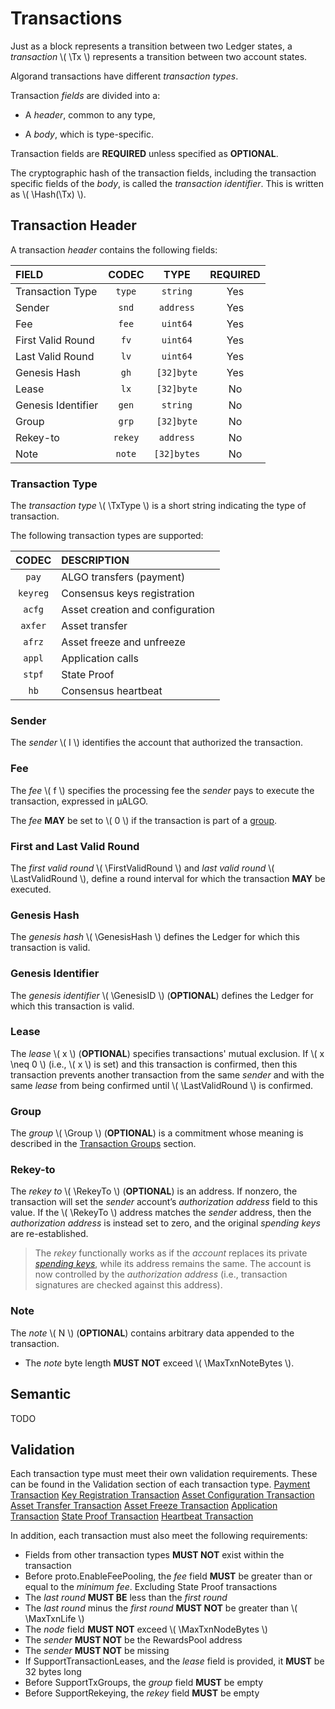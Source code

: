 $$
\newcommand \Tx {\mathrm{Tx}}
\newcommand \TxSeq {\mathrm{TxSeq}}
\newcommand \TxTail {\mathrm{TxTail}}
\newcommand \TxType {\mathrm{TxType}}
\newcommand \TxCommit {\mathrm{TxCommit}}
\newcommand \vpk {\mathrm{vpk}}
\newcommand \spk {\mathrm{spk}}
\newcommand \sppk {\mathrm{sppk}}
\newcommand \vf {\mathrm{vf}}
\newcommand \vl {\mathrm{vl}}
\newcommand \vkd {\mathrm{vkd}}
\newcommand \Hash {\mathrm{Hash}}
\newcommand \nonpart {\mathrm{nonpart}}
\newcommand \RekeyTo {\mathrm{RekeyTo}}
\newcommand \FirstValidRound {r_\mathrm{fv}}
\newcommand \LastValidRound {r_\mathrm{lv}}
\newcommand \Genesis {\mathrm{Genesis}}
\newcommand \GenesisID {\Genesis\mathrm{ID}}
\newcommand \GenesisHash {\Genesis\Hash}
\newcommand \Group {\Tx\mathrm{G}}
\newcommand \RekeyTo {\mathrm{RekeyTo}}
\newcommand \MaxTxnNoteBytes {T_{m,\max}}
$$

# Transactions

Just as a block represents a transition between two Ledger states, a _transaction_
\\( \Tx \\) represents a transition between two account states.

Algorand transactions have different _transaction types_.

Transaction _fields_ are divided into a:

- A _header_, common to any type,

- A _body_, which is type-specific.

Transaction fields are **REQUIRED** unless specified as **OPTIONAL**.

The cryptographic hash of the transaction fields, including the transaction specific
fields of the _body_, is called the _transaction identifier_. This is written as
\\( \Hash(\Tx) \\).

## Transaction Header

A transaction _header_ contains the following fields:

| FIELD              |  CODEC  |    TYPE     | REQUIRED |
|:-------------------|:-------:|:-----------:|:--------:|
| Transaction Type   | `type`  |  `string`   |   Yes    |
| Sender             |  `snd`  |  `address`  |   Yes    |
| Fee                |  `fee`  |  `uint64`   |   Yes    |
| First Valid Round  |  `fv`   |  `uint64`   |   Yes    |
| Last Valid Round   |  `lv`   |  `uint64`   |   Yes    |
| Genesis Hash       |  `gh`   | `[32]byte`  |   Yes    |
| Lease              |  `lx`   | `[32]byte`  |    No    |
| Genesis Identifier |  `gen`  |  `string`   |    No    |
| Group              |  `grp`  | `[32]byte`  |    No    |
| Rekey-to           | `rekey` |  `address`  |    No    |
| Note               | `note`  | `[32]bytes` |    No    |

### Transaction Type

The _transaction type_ \\( \TxType \\) is a short string indicating the type of
transaction.

The following transaction types are supported:

|  CODEC   | DESCRIPTION                      |
|:--------:|:---------------------------------|
|  `pay`   | ALGO transfers (payment)         |
| `keyreg` | Consensus keys registration      |
|  `acfg`  | Asset creation and configuration |
| `axfer`  | Asset transfer                   |
|  `afrz`  | Asset freeze and unfreeze        |
|  `appl`  | Application calls                |
|  `stpf`  | State Proof                      |
|   `hb`   | Consensus heartbeat              |

### Sender

The _sender_ \\( I \\) identifies the account that authorized the transaction.

### Fee

The _fee_ \\( f \\) specifies the processing fee the _sender_ pays to execute the
transaction, expressed in μALGO.

The _fee_ **MAY** be set to \\( 0 \\) if the transaction is part of a [group](./ledger-txn-group.md).

### First and Last Valid Round

The _first valid round_ \\( \FirstValidRound \\) and _last valid round_ \\( \LastValidRound \\),
define a round interval for which the transaction **MAY** be executed.

<!-- TODO: Specify the ordering between \FirstValidRound and \LastValidRound -->

### Genesis Hash

The _genesis hash_ \\( \GenesisHash \\) defines the Ledger for which this transaction
is valid.

### Genesis Identifier

The _genesis identifier_ \\( \GenesisID \\) (**OPTIONAL**) defines the Ledger for
which this transaction is valid.

### Lease

The _lease_ \\( x \\) (**OPTIONAL**) specifies transactions' mutual exclusion. If
\\( x \neq 0 \\) (i.e., \\( x \\) is set) and this transaction is confirmed, then
this transaction prevents another transaction from the same _sender_ and with the
same _lease_ from being confirmed until \\( \LastValidRound \\) is confirmed.

### Group

The _group_ \\( \Group \\) (**OPTIONAL**) is a commitment whose meaning is described
in the [Transaction Groups]() section.

### Rekey-to

The _rekey to_ \\( \RekeyTo \\) (**OPTIONAL**) is an address. If nonzero, the transaction
will set the _sender_ account’s _authorization address_ field to this value. If the
\\( \RekeyTo \\) address matches the _sender_ address, then the _authorization address_
is instead set to zero, and the original _spending keys_ are re-established.
 
> The _rekey_ functionally works as if the _account_ replaces its private [_spending
> keys_](partkey.md#root-keys), while its address remains the same. The account is
> now controlled by the _authorization address_ (i.e., transaction signatures are
> checked against this address).

### Note

The _note_ \\( N \\) (**OPTIONAL**) contains arbitrary data appended to the transaction.

- The _note_ byte length **MUST NOT** exceed \\( \MaxTxnNoteBytes \\).

## Semantic

TODO

## Validation

Each transaction type must meet their own validation requirements. These can be found in the Validation section of each transaction type.
[Payment Transaction](ledger-txn-payment#Validation)
[Key Registration Transaction](ledger-txn-keyreg#Validation)
[Asset Configuration Transaction](ledger-txn-asset-config#Validation)
[Asset Transfer Transaction](ledger-txn-asset-transfer#Validation)
[Asset Freeze Transaction](ledger-txn-asset-freeze#Validation)
[Application Transaction](ledger-txn-application-call#Validation)
[State Proof Transaction](ledger-txn-state-proof#Validation)
[Heartbeat Transaction](ledger-txn-heartbeat#Validation)

In addition, each transaction must also meet the following requirements:

 - Fields from other transaction types **MUST NOT** exist within the transaction
 - Before proto.EnableFeePooling, the _fee_ field **MUST** be greater than or equal to the _minimum fee_. Excluding State Proof transactions
 - The _last round_ **MUST BE** less than the _first round_
 - The _last round_ minus the _first round_ **MUST NOT** be greater than \\( \MaxTxnLife \\)
 - The _node_ field **MUST NOT** exceed \\( \MaxTxnNodeBytes \\)
 - The _sender_ **MUST NOT** be the RewardsPool address
 - The _sender_ **MUST NOT** be missing
 - If SupportTransactionLeases, and the _lease_ field is provided, it **MUST** be 32 bytes long
 - Before SupportTxGroups, the _group_ field **MUST** be empty
 - Before SupportRekeying, the _rekey_ field **MUST** be empty

